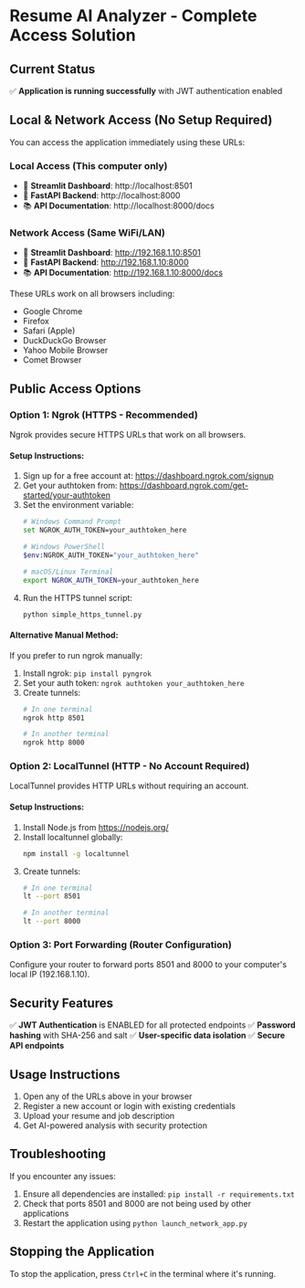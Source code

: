 # Resume AI Analyzer - Complete Access Solution

## Current Status
✅ **Application is running successfully** with JWT authentication enabled

## Local & Network Access (No Setup Required)
You can access the application immediately using these URLs:

### Local Access (This computer only)
- 🎨 **Streamlit Dashboard**: http://localhost:8501
- 🚀 **FastAPI Backend**: http://localhost:8000
- 📚 **API Documentation**: http://localhost:8000/docs

### Network Access (Same WiFi/LAN)
- 🎨 **Streamlit Dashboard**: http://192.168.1.10:8501
- 🚀 **FastAPI Backend**: http://192.168.1.10:8000
- 📚 **API Documentation**: http://192.168.1.10:8000/docs

These URLs work on all browsers including:
- Google Chrome
- Firefox
- Safari (Apple)
- DuckDuckGo Browser
- Yahoo Mobile Browser
- Comet Browser

## Public Access Options

### Option 1: Ngrok (HTTPS - Recommended)
Ngrok provides secure HTTPS URLs that work on all browsers.

#### Setup Instructions:
1. Sign up for a free account at: https://dashboard.ngrok.com/signup
2. Get your authtoken from: https://dashboard.ngrok.com/get-started/your-authtoken
3. Set the environment variable:
   ```bash
   # Windows Command Prompt
   set NGROK_AUTH_TOKEN=your_authtoken_here
   
   # Windows PowerShell
   $env:NGROK_AUTH_TOKEN="your_authtoken_here"
   
   # macOS/Linux Terminal
   export NGROK_AUTH_TOKEN=your_authtoken_here
   ```
4. Run the HTTPS tunnel script:
   ```bash
   python simple_https_tunnel.py
   ```

#### Alternative Manual Method:
If you prefer to run ngrok manually:
1. Install ngrok: `pip install pyngrok`
2. Set your auth token: `ngrok authtoken your_authtoken_here`
3. Create tunnels:
   ```bash
   # In one terminal
   ngrok http 8501
   
   # In another terminal
   ngrok http 8000
   ```

### Option 2: LocalTunnel (HTTP - No Account Required)
LocalTunnel provides HTTP URLs without requiring an account.

#### Setup Instructions:
1. Install Node.js from https://nodejs.org/
2. Install localtunnel globally:
   ```bash
   npm install -g localtunnel
   ```
3. Create tunnels:
   ```bash
   # In one terminal
   lt --port 8501
   
   # In another terminal
   lt --port 8000
   ```

### Option 3: Port Forwarding (Router Configuration)
Configure your router to forward ports 8501 and 8000 to your computer's local IP (192.168.1.10).

## Security Features
✅ **JWT Authentication** is ENABLED for all protected endpoints
✅ **Password hashing** with SHA-256 and salt
✅ **User-specific data isolation**
✅ **Secure API endpoints**

## Usage Instructions
1. Open any of the URLs above in your browser
2. Register a new account or login with existing credentials
3. Upload your resume and job description
4. Get AI-powered analysis with security protection

## Troubleshooting
If you encounter any issues:
1. Ensure all dependencies are installed: `pip install -r requirements.txt`
2. Check that ports 8501 and 8000 are not being used by other applications
3. Restart the application using `python launch_network_app.py`

## Stopping the Application
To stop the application, press `Ctrl+C` in the terminal where it's running.